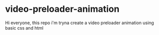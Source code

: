 # video-preloader-animation
Hi everyone, this repo i'm tryna create a video preloader animation using basic css and html
